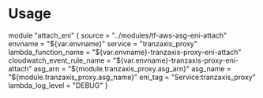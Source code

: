 # Usage

module "attach_eni" {
  source                     = "../modules/tf-aws-asg-eni-attach"
  envname                    = "${var.envname}"
  service                    = "tranzaxis_proxy"
  lambda_function_name       = "${var.envname}-tranzaxis-proxy-eni-attach"
  cloudwatch_event_rule_name = "${var.envname}-tranzaxis-proxy-eni-attach"
  asg_arn                    = "${module.tranzaxis_proxy.asg_arn}"
  asg_name                   = "${module.tranzaxis_proxy.asg_name}"
  eni_tag                    = "Service:tranzaxis_proxy"
  lambda_log_level           = "DEBUG"
}